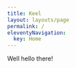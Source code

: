 ```yaml
---
title: Keel
layout: layouts/page
permalink: /
eleventyNavigation:
  key: Home
---
```

Well hello there!
